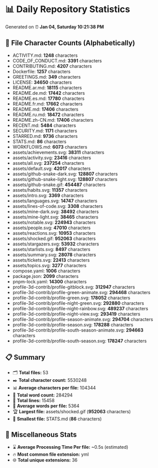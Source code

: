 # 📊 Daily Repository Statistics
Generated on ⏰ **Jan 04, Saturday 10:21:38 PM**

## 📂 File Character Counts (Alphabetically)
- ACTIVITY.md: **1248** characters
- CODE_OF_CONDUCT.md: **3391** characters
- CONTRIBUTING.md: **4207** characters
- Dockerfile: **1257** characters
- GREETINGS.md: **349** characters
- LICENSE: **34650** characters
- README.ar.md: **18115** characters
- README.de.md: **17442** characters
- README.es.md: **17780** characters
- README.fr.md: **17662** characters
- README.md: **17406** characters
- README.ru.md: **18472** characters
- README.zh-CN.md: **17406** characters
- RECENT.md: **5484** characters
- SECURITY.md: **1171** characters
- STARRED.md: **9736** characters
- STATS.md: **86** characters
- WORKFLOWS.md: **6073** characters
- assets/achievements.svg: **38311** characters
- assets/activity.svg: **23416** characters
- assets/all.svg: **237254** characters
- assets/default.svg: **42017** characters
- assets/github-snake-dark.svg: **128807** characters
- assets/github-snake-light.svg: **128807** characters
- assets/github-snake.gif: **454487** characters
- assets/habits.svg: **11357** characters
- assets/intro.svg: **3369** characters
- assets/languages.svg: **14747** characters
- assets/lines-of-code.svg: **3308** characters
- assets/mine-dark.svg: **38492** characters
- assets/mine-light.svg: **38465** characters
- assets/notable.svg: **224943** characters
- assets/people.svg: **47010** characters
- assets/reactions.svg: **10953** characters
- assets/shocked.gif: **952063** characters
- assets/stargazers.svg: **53932** characters
- assets/starlists.svg: **8497** characters
- assets/summary.svg: **28078** characters
- assets/tickets.svg: **22413** characters
- assets/topics.svg: **3277** characters
- compose.yaml: **1006** characters
- package.json: **2099** characters
- pnpm-lock.yaml: **14300** characters
- profile-3d-contrib/profile-gitblock.svg: **312947** characters
- profile-3d-contrib/profile-green-animate.svg: **294468** characters
- profile-3d-contrib/profile-green.svg: **178052** characters
- profile-3d-contrib/profile-night-green.svg: **292880** characters
- profile-3d-contrib/profile-night-rainbow.svg: **489237** characters
- profile-3d-contrib/profile-night-view.svg: **293419** characters
- profile-3d-contrib/profile-season-animate.svg: **294704** characters
- profile-3d-contrib/profile-season.svg: **178288** characters
- profile-3d-contrib/profile-south-season-animate.svg: **294663** characters
- profile-3d-contrib/profile-south-season.svg: **178247** characters

## 📋 Summary
- 🗂️ **Total files:** 53
- ✒️ **Total character count:** 5530248
- 📊 **Average characters per file:** 104344
- 📝 **Total word count:** 284294
- 🧾 **Total lines:** 15458
- 📐 **Average words per file:** 5364
- 🏆 **Largest file:** assets/shocked.gif (**952063** characters)
- 🥉 **Smallest file:** STATS.md (**86** characters)

## 🌟 Miscellaneous Stats
- ⌛ **Average Processing Time Per file:** ~0.5s (estimated)
- 🔥 **Most common file extension:** yml
- 🌐 **Total unique extensions:** 36
